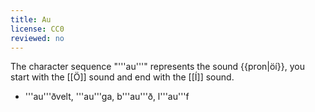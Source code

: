 ```yaml
---
title: Au
license: CC0
reviewed: no
---
```


The character sequence "'''au'''" represents the sound {{pron|öí}}, you start with the [[Ö]] sound and end with the [[Í]] sound.

* '''au'''ðvelt, '''au'''ga, b'''au'''ð, l'''au'''f

